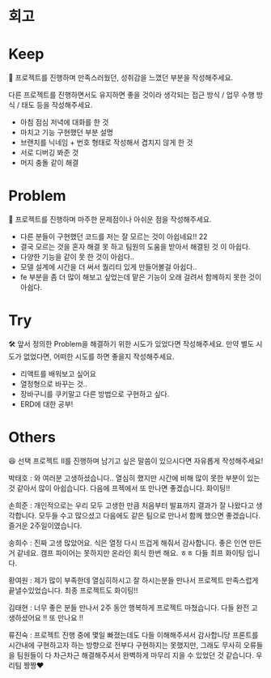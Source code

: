 # 회고

# Keep

🎉 프로젝트를 진행하며 만족스러웠던, 성취감을 느꼈던 부분을 작성해주세요.

다른 프로젝트를 진행하면서도 유지하면 좋을 것이라 생각되는 접근 방식 / 업무 수행 방식 / 태도 등을 작성해주세요.



- 아침 점심 저녁에 대화를 한 것
- 마치고 기능 구현했던 부분 설명
- 브랜치를 닉네임 + 번호 형태로 작성해서 겹치지 않게 한 것
- 서로 디버깅 봐준 것
- 머지 충돌 같이 해결

# Problem

🤔 프로젝트를 진행하며 마주한 문제점이나 아쉬운 점을 작성해주세요.



- 다른 분들이 구현했던 코드를 저는 잘 모르는 것이 아쉽네요!! 22
- 결국 모르는 것을 혼자 해결 못 하고 팀원의 도움을 받아서 해결된 것 이 아쉽다.
- 다양한 기능을 같이 못 한 것이 아쉽다..
- 모델 설계에 시간을 더 써서 퀄리티 있게 만들어볼걸 아쉽다..
- fe 부분을 좀 더 많이 해보고 싶었는데 맡은 기능이 오래 걸려서 함께하지 못한 것이 아쉽다.



# Try

 🛠️ 앞서 정의한 Problem을 해결하기 위한 시도가 있었다면 작성해주세요. 만약 별도 시도가 없었다면, 어떠한 시도를 하면 좋을지 작성해주세요.



- 리액트를 배워보고 싶어요
- 열정형으로 바꾸는 것..
- 장바구니를 쿠키말고 다른 방법으로 구현하고 싶다.
- ERD에 대한 공부!



# Others

😆 선택 프로젝트 II를 진행하며 남기고 싶은 말씀이 있으시다면 자유롭게 작성해주세요!



박태호 : 와 여러분 고생하셨습니다.. 열심히 했지만 시간에 비해 많이 못한 부분이 있는 것 같아서 많이 아쉽습니다. 다음에 프젝에서 또 만나면 좋겠습니다. 화이팅!!

손희준 : 개인적으로는 우리 모두 고생한 만큼 처음부터 발표까지 결과가 잘 나왔다고 생각합니다. 모두들 수고 많으셨고 다음에도 같은 팀으로 만나서 함께 했으면 좋겠습니다. 즐거운 2주일이였습니다.

송희수 : 진짜 고생 많았어요. 식은 열정 다시 뜨겁게 해줘서 감사합니다. 좋은 인연 만든거 같네요. 캠프 파이어는 못하지만 온라인 회식 한번 해요. ㅎㅎ 다들 최프 화이팅 입니다.

황여원 : 제가 많이 부족한데 열심히하시고 잘 하시는분들 만나서 프로젝트 만족스럽게 끝낼수있었습니다. 최종 프로젝트도 화이팅!!

김태현 : 너무 좋은 분들 만나서 2주 동안 행복하게 프로젝트 마쳤습니다. 다들 완전 고생하셨어요 !! 또 만나요 !!

류진숙 : 프로젝트 진행 중에 몇일 빠졌는데도 다들 이해해주셔서 감사합니당 프론트를 시간내에 구현하고자 하는 방향으로 전부다 구현하지는 못했지만, 그래도 무사히 오류들을 팀원들이 다 차근차근 해결해주셔서 완벽하게 마무리 지을 수 있었던 것 같습니다. 우리팀 짱짱❤️
